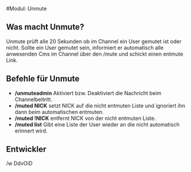 #Modul: Unmute

## Was macht Unmute?
Unmute prüft alle 20 Sekunden ob im Channel ein User gemutet ist oder nicht.
Sollte ein User gemutet sein, informiert er automatisch alle anwesenden Cms im Channel über den /mute und schickt einen entmute Link.


## Befehle für Unmute
* **/unmuteadmin** Aktiviert bzw. Deaktiviert die Nachricht beim Channelbeitritt.
* **/muted NICK** setzt NICK auf die nicht entmuten Liste und ignoriert ihn dann beim automatischen entmuten.
* **/muted !NICK** entfernt NICK von der nicht entmuten Liste.
* **/muted list** Gibt eine Liste der User wieder an die nicht automatisch erinnert wird.


## Entwickler
/w DdvOiD